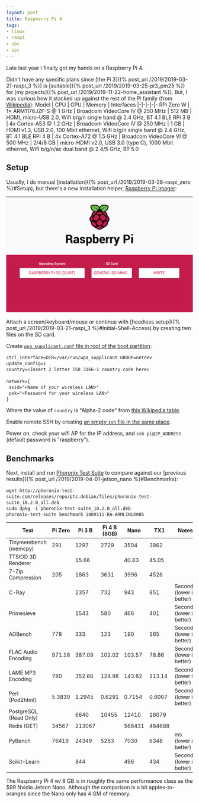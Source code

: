 ```yaml
---
layout: post
title: Raspberry Pi 4
tags:
- linux
- raspi
- sbc
- iot
---
```


Late last year I finally got my hands on a Raspberry Pi 4.

Didn't have any specific plans since [the Pi 3]({% post_url /2019/2019-03-21-raspi_3 %}) is [suitable]({% post_url /2019/2019-03-25-pi3_pm25 %}) for [my projects]({% post_url /2019/2019-11-22-home_assistant %}).  But, I was curious how it stacked up against the rest of the Pi family (from [Wikipedia](https://en.wikipedia.org/wiki/Raspberry_Pi#Specifications)):
Model | CPU | GPU | Memory | Interfaces
|-|-|-|-|-
RPi Zero W | 1× ARM1176JZF-S @ 1 GHz | Broadcom VideoCore IV @ 250 MHz | 512 MB | HDMI, micro-USB 2.0, Wifi b/g/n single band @ 2.4 GHz, BT 4.1 BLE
RPi 3 B | 4x Cortex-A53 @ 1.2 GHz | Broadcom VideoCore IV @ 250 MHz | 1 GB | HDMI v1.3, USB 2.0, 100 Mbit ethernet, Wifi b/g/n single band @ 2.4 GHz, BT 4.1 BLE
RPi 4 B | 4x Cortex-A72 @ 1.5 GHz | Broadcom VideoCore VI @ 500 MHz | 2/4/8 GB | micro-HDMI v2.0, USB 3.0 (type C), 1000 Mbit ethernet, Wifi b/g/n/ac dual band @ 2.4/5 GHz, BT 5.0

## Setup

Usually, I do manual [installation]({% post_url /2019/2019-03-28-raspi_zero %}#Setup), but there's a new installation helper, [Raspberry Pi Imager](https://www.raspberrypi.org/software/):

![](../../assets/raspi_imager.png)

Attach a screen/keyboard/mouse or continue with 
[headless setup]({% post_url /2019/2019-03-21-raspi_3 %}#Initial-Shell-Access) by creating two files on the SD card.

Create [`wpa_supplicant.conf` file in root of the boot partition](https://www.raspberrypi.org/documentation/configuration/wireless/headless.md):
```
ctrl_interface=DIR=/var/run/wpa_supplicant GROUP=netdev
update_config=1
country=<Insert 2 letter ISO 3166-1 country code here>

network={
 ssid="<Name of your wireless LAN>"
 psk="<Password for your wireless LAN>"
}
```

Where the value of `country` is "Alpha-2 code" from
[this Wikipedia table](https://en.wikipedia.org/wiki/ISO_3166-1#Current_codes).

Enable remote SSH by creating [an empty `ssh` file in the same place](https://www.raspberrypi.org/documentation/remote-access/ssh/README.md).

Power on, check your wifi AP for the IP address, and `ssh pi@IP_ADDRESS` (default password is "raspberry").

## Benchmarks

Next, install and run [Phoronix Test Suite](https://www.phoronix-test-suite.com/) to compare against our [previous results]({% post_url /2019/2019-04-01-jetson_nano %}#Benchmarks):

```
wget http://phoronix-test-suite.com/releases/repo/pts.debian/files/phoronix-test-suite_10.2.0_all.deb
sudo dpkg -i phoronix-test-suite_10.2.0_all.deb
phoronix-test-suite benchmark 1809111-RA-ARMLINUX005
```

|Test | Pi Zero | Pi 3 B | Pi 4 B (8GB) | Nano | TX1 | Notes
|-|-|-|-|-|-|-
| Tinymembench (memcpy) | 291 | 1297 | 2729 | 3504 | 3862
| TTSIOD 3D Renderer | | 15.66 | | 40.83 | 45.05
| 7-Zip Compression | 205 | 1863 | 3631 | 3996 | 4526
| C-Ray | | 2357 | 732 | 943 | 851 | Seconds (lower is better)
| Primesieve | | 1543 | 580 | 466 | 401 | Seconds (lower is better)
| AOBench | 778 | 333 | 123 | 190 | 165 | Seconds (lower is better)
| FLAC Audio Encoding | 971.18 | 387.09 | 102.02 | 103.57 | 78.86 | Seconds (lower is better)
| LAME MP3 Encoding | 780 | 352.66 | 124.98 | 143.82 | 113.14 | Seconds (lower is better)
| Perl (Pod2html) | 5.3830| 1.2945 | 0.6291 | 0.7154 | 0.6007 | Seconds (lower is better)
| PostgreSQL (Read Only) | | 6640 | 10455 | 12410 | 16079
| Redis (GET) | 34567 | 213067 | | 568431 | 484688
| PyBench | 76419 | 24349 | 5263 | 7030 | 6348 | ms (lower is better)
| Scikit-Learn | | 844 | | 496 | 434 | Seconds (lower is better)

The Raspberry Pi 4 w/ 8 GB is in roughly the same performance class as the $99 Nvidia Jetson Nano.  Although the comparison is a bit apples-to-oranges since the Nano only has 4 GM of memory.